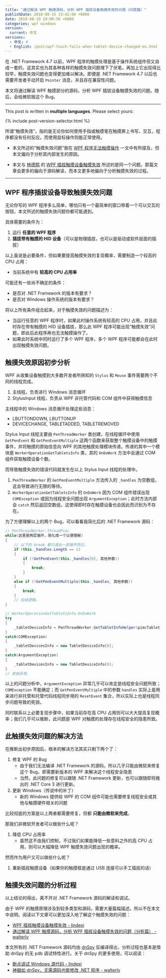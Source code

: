 ```yaml
---
title: "通过解读 WPF 触摸源码，分析 WPF 插拔设备触摸失效的问题（问题篇）"
publishDate: 2018-08-15 15:42:08 +0800
date: 2018-08-19 19:09:56 +0800
categories: wpf windows
version:
  current: 中文
versions:
  - 中文: #
  - English: /post/wpf-touch-fails-when-tablet-device-changed-en.html
---
```


在 .NET Framework 4.7 以前，WPF 程序的触摸处理是基于操作系统组件但又自成一套的，这其实也为其各种各样的触摸失效问题埋下了伏笔。再加上它出现得比较早，触摸失效问题也变得更加难以解决。即便是 .NET Framework 4.7 以后也需要开发者手动开启 `Pointer` 消息，并且存在兼容性问题。

本文将通过解读 WPF 触摸部分的源码，分析 WPF 插拔设备触摸失效的问题。随后，会给微软报这个 Bug。

---

This post is written in **multiple languages**. Please select yours:

{% include post-version-selector.html %}

所谓“触摸失效”，指的是无论你如何使用手指或触摸笔在触摸屏上书写、交互，程序都没有任何反应。而使用鼠标操作则能正常使用。

- 本文所述的“触摸失效问题”我在 [WPF 程序无法触摸操作](/wpf/2017/09/12/touch-not-work-in-wpf.html) 一文中有所提及，但本文偏向于分析其内部发生的原因。

- 本文与 [林德熙](https://blog.lindexi.com/) 的 [WPF 插拔触摸设备触摸失效](https://blog.lindexi.com/post/WPF-%E6%8F%92%E6%8B%94%E8%A7%A6%E6%91%B8%E8%AE%BE%E5%A4%87%E8%A7%A6%E6%91%B8%E5%A4%B1%E6%95%88.html) 所述的是同一个问题。那篇文章会更多的偏向于源码解读，而本文更多地偏向于分析触摸失效的过程。

---

<div id="toc"></div>

## WPF 程序插拔设备导致触摸失效问题

无论你写的 WPF 程序多么简单，哪怕只有一个最简单的窗口带着一个可以交互的按钮，本文所述的触摸失效问题你都可能遇到。

具体需要的条件为：

1. 运行 **任意的 WPF 程序**
1. **插拔带有触摸的 HID 设备**（可以是物理插拔，也可以是驱动或软件层面的插拔）

以上虽说是必要条件，但如果要提高触摸失效的复现概率，需要制造一个较高的 CPU 占用：

- 当前系统中有 **较高的 CPU 占用率**

可能还有一些尚不确定的条件：

- 是否对 .NET Framework 的版本有要求？
- 是否对 Windows 操作系统的版本有要求？

将以上所有条件组合起来，对于触摸失效的问题描述为：

- 当运行任意的 WPF 程序时，如果此时操作系统有较高的 CPU 占用，并且此时存在带有触摸的 HID 设备插拔，那么此 WPF 程序可能出现“触摸失效”问题，即此后此程序再也无法触摸操作了。
- 如果此时系统中同时运行了多个 WPF 程序，多个 WPF 程序可能都会在此时出现触摸失效问题。

## 触摸失效原因初步分析

WPF 从收集设备触摸到大多数开发者所熟知的 `Stylus` 和 `Mouse` 事件需要两个不同的线程完成。

1. 主线程，负责进行 Windows 消息循环
1. StylusInput 线程，负责从 WPF 非托管代码和 COM 组件中获得触摸信息

主线程中的 Windows 消息循环处理这些消息：

- LBUTTONDOWN, LBUTTONUP
- DEVICECHANGE, TABLETADDED, TABLETREMOVED

Stylus Input 线程主要由 `PenThreadWorker` 类创建，在线程循环中使用 `GetPenEvent` 和 `GetPenEventMultiple` 这两个函数来获取整个触摸设备中的触摸事件，并将触摸的原始信息向 WPF 的其他触摸处理模块传递。传递的其中一个模块是 `WorkerOperationGetTabletsInfo` 类，其的 `OnDoWork` 方法中会通过 COM 组件获取触摸设备个数。

而导致触摸失效的错误代码就发生在以上 Stylus Input 线程的处理中。

1. `PenThreadWorker` 的 `GetPenEventMultiple` 方法传入的 `_handles` 为空数组，这会导致进行无限的等待。
1. `WorkerOperationGetTabletsInfo` 的 `OnDoWork` 因为 COM 组件错误出现 `COMException` 或因为线程安全问题出现 `ArgumentException`；此时方法内部会 `catch` 然后返回空数组，这使得即时存在触摸设备也会因此而识别为不存在。

为了方便理解以上的两个 Bug，可以看看我简化后的 .NET Framework 源码：

```csharp
// PenThreadWorker.ThreadProc
while(这里是两层循环，简化成一个以便理解)
{
    // 以下的 break 都只退出一层循环而已。
    if (this._handles.Length == 1)
    {
        if (!GetPenEvent(this._handles[0], 其他参数))
        {
            break;
        }
    }
    else if (!GetPenEventMultiple(this._handles, 其他参数))
    {
        break;
    }
    // 后续逻辑。
}
```

```csharp
// WorkerOperationGetTabletsInfo.OnDoWork
try
{
    _tabletDeviceInfo = PenThreadWorker.GetTabletInfoHelper(pimcTablet);
}
catch(COMException)
{
    _tabletDevicesInfo = new TabletDeviceInfo[0];
}
catch(ArgumentException)
{
    _tabletDevicesInfo = new TabletDeviceInfo[0];
}
// 其他异常。
```

以上的问题分析中，`ArgumentException` 异常几乎可以肯定是线程安全问题所致；`COMException` 不能确定；而 `GetPenEventMultiple` 中的参数 `handles` 实际上是用来进行非托管和托管代码线程同步用的 `ResetEvent` 集合，所以实际上也是线程同步问题导致的死锁。

同时联系以上必要复现步骤中，如果当前存在高 CPU 占用则可以大大提高复现概率；我们几乎可以推断，此问题是 WPF 对触摸的处理存在线程安全的隐患所致。

## 此触摸失效问题的解决方法

在推断出初步原因后，根本的解决方法其实只剩下两个了：

1. 修复 WPF 的 Bug
    - 由于我们无法编译 .NET Framework 的源码，所以几乎只能由微软来修复这个 Bug，即需要新版本的 WPF 来解决这个线程安全隐患
    - 当然，此问题的修复可以跟随 .NET Framework 更新，也可以跟随即将推出的 .NET Core 3 进行更新。
1. 更新 Windows（传说中的补丁）
    - 新的 Windows 提供给 WPF 的 COM 组件可能也需要修复线程安全或其他与触摸硬件相关的问题

比较彻底的方案是以上两者都需要修复，但都 **只能由微软来完成**。

那我们非微软开发者可以做些什么呢？

1. 降低 CPU 占用率
    - 虽然这不由我们控制，不过我们如果能降低一些意料之外的高 CPU 占用，则可以大幅降低 WPF 触摸失效问题出现的概率。

然而作为用户又可以做些什么呢？

1. 重新插拔触摸设备（如果你的触摸框是通过 USB 连接可以手工插拔的话）

## 触摸失效问题的分析过程

以上结论的得出，离不开对 .NET Framework 源码的解读和调试。

由于 WPF 的触摸原理涉及到较多类型和源码，需要大量篇幅描述，所以不在本文中说明。阅读以下文章可以更加深入地了解这个触摸失效的问题：

- [WPF 插拔触摸设备触摸失效 - lindexi](https://blog.lindexi.com/post/WPF-%E6%8F%92%E6%8B%94%E8%A7%A6%E6%91%B8%E8%AE%BE%E5%A4%87%E8%A7%A6%E6%91%B8%E5%A4%B1%E6%95%88.html)
- [通过解读 WPF 触摸源码，分析 WPF 插拔设备触摸失效的问题（分析篇） - walterlv](/post/analyze-wpf-losting-touch-when-tablet-device-changed.html)

本文所有的 .NET Framework 源码均由 [dnSpy](https://github.com/0xd4d/dnSpy) 反编译得出，分析过程也基本是借助 dnSpy 的无 pdb 调试特性进行。关于 dnSpy 的更多使用，可以阅读：

- [断点调试 Windows 源代码 - lindexi](https://blog.lindexi.com/post/%E6%96%AD%E7%82%B9%E8%B0%83%E8%AF%95-Windows-%E6%BA%90%E4%BB%A3%E7%A0%81.html)
- [神器如 dnSpy，无需源码也能修改 .NET 程序 - walterlv](/post/edit-and-recompile-assembly-using-dnspy.html)
